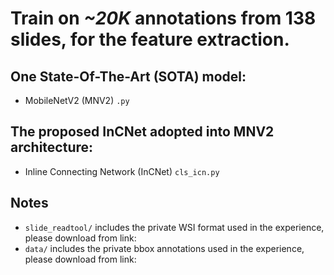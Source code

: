 # Train on _~20K_ annotations from 138 slides, for the feature extraction.

## One State-Of-The-Art (SOTA) model:
- MobileNetV2 (MNV2) `.py`

## The proposed InCNet adopted into MNV2 architecture:
- Inline Connecting Network (InCNet) `cls_icn.py`

## Notes
- `slide_readtool/` includes the private WSI format used in the experience, please download from link:
- `data/` includes the private bbox annotations used in the experience, please download from link:
